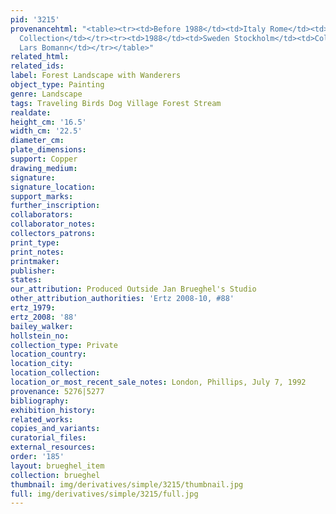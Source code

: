 ```yaml
---
pid: '3215'
provenancehtml: "<table><tr><td>Before 1988</td><td>Italy Rome</td><td>Stroganoff
  Collection</td></tr><tr><td>1988</td><td>Sweden Stockholm</td><td>Collection of
  Lars Bomann</td></tr></table>"
related_html:
related_ids:
label: Forest Landscape with Wanderers
object_type: Painting
genre: Landscape
tags: Traveling Birds Dog Village Forest Stream
realdate:
height_cm: '16.5'
width_cm: '22.5'
diameter_cm:
plate_dimensions:
support: Copper
drawing_medium:
signature:
signature_location:
support_marks:
further_inscription:
collaborators:
collaborator_notes:
collectors_patrons:
print_type:
print_notes:
printmaker:
publisher:
states:
our_attribution: Produced Outside Jan Brueghel's Studio
other_attribution_authorities: 'Ertz 2008-10, #88'
ertz_1979:
ertz_2008: '88'
bailey_walker:
hollstein_no:
collection_type: Private
location_country:
location_city:
location_collection:
location_or_most_recent_sale_notes: London, Phillips, July 7, 1992
provenance: 5276|5277
bibliography:
exhibition_history:
related_works:
copies_and_variants:
curatorial_files:
external_resources:
order: '185'
layout: brueghel_item
collection: brueghel
thumbnail: img/derivatives/simple/3215/thumbnail.jpg
full: img/derivatives/simple/3215/full.jpg
---
```

